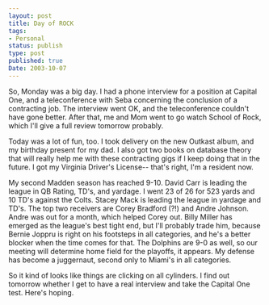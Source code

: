 ```yaml
---
layout: post
title: Day of ROCK
tags:
- Personal
status: publish
type: post
published: true
Date: 2003-10-07
---
```

So, Monday was a big day.  I had a phone interview for a position at Capital One, and a teleconference with Seba concerning the conclusion of a contracting job.  The interview went OK, and the teleconference couldn't have gone better.  After that, me and Mom went to go watch School of Rock, which I'll give a full review tomorrow probably.


Today was a lot of fun, too.  I took delivery on the new Outkast album, and my birthday present for my dad.  I also got two books on database theory that will really help me with these contracting gigs if I keep doing that in the future.  I got my Virginia Driver's License-- that's right, I'm a resident now.

My second Madden season has reached 9-10.  David Carr is leading the league in QB Rating, TD's, and yardage.  I went 23 of 26 for 523 yards and 10 TD's against the Colts.  Stacey Mack is leading the league in yardage and TD's.  The top two receivers are Corey Bradford (?!) and Andre Johnson.  Andre was out for a month, which helped Corey out.  Billy Miller has emerged as the league's best tight end, but I'll probably trade him, because Bernie Joppru is right on his footsteps in all categories, and he's a better blocker when the time comes for that.  The Dolphins are 9-0 as well, so our meeting will determine home field for the playoffs, it appears.  My defense has become a juggernaut, second only to Miami's in all categories.

So it kind of looks like things are clicking on all cylinders.  I find out tomorrow whether I get to have a real interview and take the Capital One test.  Here's hoping.
